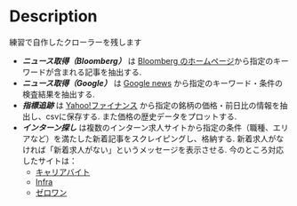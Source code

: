 # Description
練習で自作したクローラーを残します
* ***ニュース取得（Bloomberg）*** は [Bloomberg のホームページ](https://www.bloomberg.co.jp/)から指定のキーワードが含まれる記事を抽出する.
* ***ニュース取得（Google）*** は [Google news](https://news.google.com/) から指定のキーワード・条件の検査結果を抽出する.
* ***指標追跡*** は [Yahoo!ファイナンス](https://stocks.finance.yahoo.co.jp/) から指定の銘柄の価格・前日比の情報を抽出し、csvに保存する. また価格の歴史データをプロットする.
* ***インターン探し*** は複数のインターン求人サイトから指定の条件（職種、エリアなど）を満たした新着記事をスクレイピングし、格納する. 新着求人がなければ「新着求人がない」というメッセージを表示させる. 今のところ対応したサイトは：
  - [キャリアバイト](https://careerbaito.com/)
  - [Infra](https://www.in-fra.jp/long-internship)
  - [ゼロワン](https://01intern.com)
